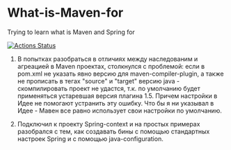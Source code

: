# What-is-Maven-for
Trying to learn what is Maven and Spring for

[![Actions Status](https://github.com/1c-syntax/bsl-language-server/workflows/Java%20CI/badge.svg)](https://github.com/1c-syntax/bsl-language-server/actions)

1. В попытках разобраться в отличиях между наследованим и агреацией в Maven проектах, столкнулся с проблемой: если в pom.xml не указать явно версию для maven-compiler-plugin, а также не прописать в тегах "source" и "target" версию java - скомпилировать проект не удастся, т.к. по умолчанию будет применяться устаревшая версия плагина 1.5. Причем настройки в Идее не помогают устранить эту ошибку. Что бы я ни указывал в Идее - Мавен все равно использует свои настройки по умолчанию.

2. Подключил к проекту Spring-context и на простых примерах разобрался с тем, как создавать бины c помощью стандартных настроек Spring и с помощью java-configuration.
